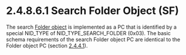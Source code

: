 <html dir="LTR" xmlns:mshelp="http://msdn.microsoft.com/mshelp" xmlns:ddue="http://ddue.schemas.microsoft.com/authoring/2003/5" xmlns:xlink="http://www.w3.org/1999/xlink" xmlns:tool="http://www.microsoft.com/tooltip">
    <head>
        <meta http-equiv="Content-Type" content="text/html; CHARSET=utf-8"></meta>
        <meta name="save" content="history"></meta>
        <title>2.4.8.6.1 Search Folder Object (SF)</title>
        <xml>
            <mshelp:toctitle title="2.4.8.6.1 Search Folder Object (SF)"></mshelp:toctitle>
            <mshelp:rltitle title="[MS-PST]: Search Folder Object (SF)"></mshelp:rltitle>
            <mshelp:keyword index="A" term="2dfb3012-b81c-466b-831c-2d2f0c29e591"></mshelp:keyword>
            <mshelp:attr name="DCSext.ContentType" value="open specification"></mshelp:attr>
            <mshelp:attr name="AssetID" value="2dfb3012-b81c-466b-831c-2d2f0c29e591"></mshelp:attr>
            <mshelp:attr name="TopicType" value="kbRef"></mshelp:attr>
            <mshelp:attr name="DCSext.Title" value="[MS-PST]: Search Folder Object (SF)" />
        </xml>
    </head>
    <body>
        <div id="header">
            <h1 class="heading">2.4.8.6.1 Search Folder Object (SF)</h1>
        </div>
        <div id="mainSection">
            <div id="mainBody">
                <div id="allHistory" class="saveHistory"></div>
                <div id="sectionSection0" class="section" name="collapseableSection">
                    

<p>The search <a href="08220cc9-69b1-4072-a2e7-2a0ff201d505.md#gt_0682daa7-c1b8-419b-8a32-6048833d0b72">Folder
object</a> is implemented as a PC that is identified by a special NID_TYPE of
NID_TYPE_SEARCH_FOLDER (0x03). The basic schema requirements of the search
Folder object PC are identical to the Folder object PC (section <a href="2cdb6e46-61b9-4426-af1e-e0c7bd889293.md">2.4.4.1</a>).</p>
                </div>
            </div>
        </div>
    </body>
</html>